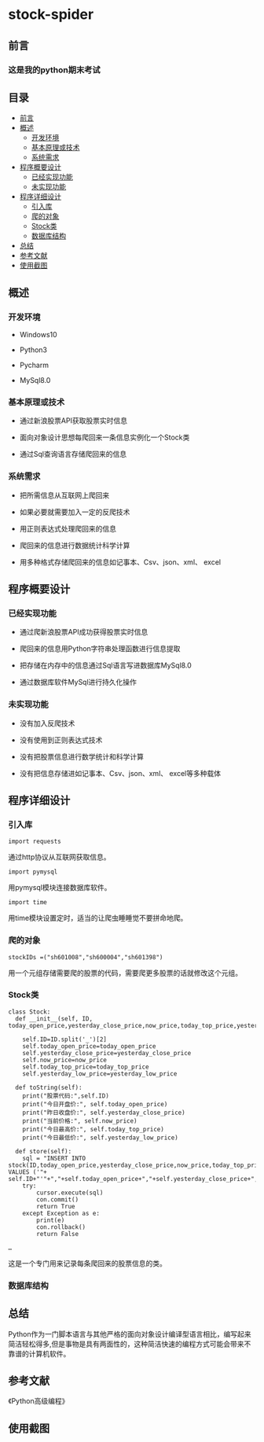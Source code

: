 # stock-spider

## 前言

### 这是我的python期末考试

## 目录

* [前言](#前言)
* [概述](#概述)
    * [开发环境](#开发环境)
    * [基本原理或技术](#基本原理或技术)
    * [系统需求](#系统需求)
* [程序概要设计](#程序概要设计)
    * [已经实现功能](#已经实现功能)
    * [未实现功能](#未实现功能)
* [程序详细设计](#程序详细设计)
    * [引入库](#引入库)
    * [爬的对象](#爬的对象)
    * [Stock类](#Stock类)
    * [数据库结构](#数据库结构)
* [总结](#总结)
* [参考文献](#参考文献)
* [使用截图](#参考文献)

## 概述

### 开发环境

* Windows10
- Python3
* Pycharm
- MySql8.0

### 基本原理或技术

* 通过新浪股票API获取股票实时信息
- 面向对象设计思想每爬回来一条信息实例化一个Stock类
* 通过Sql查询语言存储爬回来的信息

### 系统需求

* 把所需信息从互联网上爬回来
- 如果必要就需要加入一定的反爬技术
* 用正则表达式处理爬回来的信息
- 爬回来的信息进行数据统计科学计算
* 用多种格式存储爬回来的信息如记事本、Csv、json、xml、 excel

## 程序概要设计

### 已经实现功能

* 通过爬新浪股票API成功获得股票实时信息
- 爬回来的信息用Python字符串处理函数进行信息提取
* 把存储在内存中的信息通过Sql语言写进数据库MySql8.0
- 通过数据库软件MySql进行持久化操作

### 未实现功能

* 没有加入反爬技术
- 没有使用到正则表达式技术
* 没有把股票信息进行数学统计和科学计算
- 没有把信息存储进如记事本、Csv、json、xml、 excel等多种载体

## 程序详细设计

### 引入库

    import requests
通过http协议从互联网获取信息。

    import pymysql
用pymysql模块连接数据库软件。

    import time
用time模块设置定时，适当的让爬虫睡睡觉不要拼命地爬。

### 爬的对象

    stockIDs =("sh601008","sh600004","sh601398")
用一个元组存储需要爬的股票的代码，需要爬更多股票的话就修改这个元组。

### Stock类

    class Stock:
      def __init__(self, ID, today_open_price,yesterday_close_price,now_price,today_top_price,yesterday_low_price):
      
        self.ID=ID.split('_')[2]
        self.today_open_price=today_open_price
        self.yesterday_close_price=yesterday_close_price
        self.now_price=now_price
        self.today_top_price=today_top_price
        self.yesterday_low_price=yesterday_low_price

      def toString(self):
        print("股票代码:",self.ID)
        print("今日开盘价:", self.today_open_price)
        print("昨日收盘价:", self.yesterday_close_price)
        print("当前价格:", self.now_price)
        print("今日最高价:", self.today_top_price)
        print("今日最低价:", self.yesterday_low_price)

      def store(self):
        sql = "INSERT INTO stock(ID,today_open_price,yesterday_close_price,now_price,today_top_price,yesterday_low_price) VALUES ('"+ self.ID+"'"+","+self.today_open_price+","+self.yesterday_close_price+","+self.now_price+","+self.today_top_price+","+self.yesterday_low_price+")"
        try:
            cursor.execute(sql)
            con.commit()
            return True
        except Exception as e:
            print(e)
            con.rollback()
            return False

    …
这是一个专门用来记录每条爬回来的股票信息的类。

### 数据库结构


## 总结

Python作为一门脚本语言与其他严格的面向对象设计编译型语言相比，编写起来简洁轻松得多,但是事物是具有两面性的，这种简洁快速的编程方式可能会带来不靠谱的计算机软件。

## 参考文献

《Python高级编程》

## 使用截图
